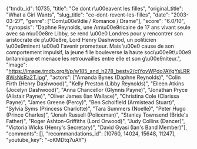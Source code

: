 {"tmdb_id": 10735, "title": "Ce dont r\u00eavent les filles", "original_title": "What a Girl Wants", "slug_title": "ce-dont-revent-les-filles", "date": "2003-03-27", "genre": ["Com\u00e9die / Romance / Drame"], "score": "6.0/10", "synopsis": "Daphne Reynolds, une Am\u00e9ricaine de 17 ans vivant seule avec sa m\u00e8re Libby, se rend \u00e0 Londres pour y rencontrer son aristocrate de p\u00e8re, Lord Henry Dashwood, un politicien \u00e9minent \u00e0 l'avenir prometteur. Mais \u00e0 cause de son comportement impulsif, la jeune fille bouleverse la haute soci\u00e9t\u00e9 britannique et menace les retrouvailles entre elle et son g\u00e9niteur.", "image": "https://image.tmdb.org/t/p/w185_and_h278_bestv2/ctYovWPdo7AYgYsLRR8WsNsRa2T.jpg", "actors": ["Amanda Bynes (Daphne Reynolds)", "Colin Firth (Henry Dashwood)", "Kelly Preston (Libby Reynolds)", "Eileen Atkins (Jocelyn Dashwood)", "Anna Chancellor (Glynnis Payne)", "Jonathan Pryce (Alistair Payne)", "Oliver James (Ian Wallace)", "Christina Cole (Clarissa Payne)", "James Greene (Percy)", "Ben Scholfield (Armistead Stuart)", "Sylvia Syms (Princess Charlotte)", "Tara Summers (Noelle)", "Peter Hugo (Prince Charles)", "Jonah Russell (Policeman)", "Stanley Townsend (Bride's Father)", "Roger Ashton-Griffiths (Lord Orwood)", "Judy Collins (Dancer)", "Victoria Wicks (Henry's Secretary)", "David Gyasi (Ian's Band Member)"], "comments": [], "recommandations_id": [10760, 14024, 15648, 11247], "youtube_key": "-oKMDtq7uAY"}